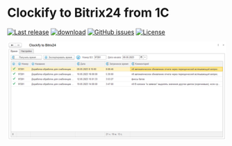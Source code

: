 # Clockify to Bitrix24 from 1C
[![Last release](https://img.shields.io/github/v/release/alei1180/clockifytobitrix24?include_prereleases&label=last%20release&style=badge)](https://github.com/alei1180/clockifytobitrix24/releases/latest)
[![download](https://img.shields.io/github/downloads/alei1180/clockifytobitrix24/total)](https://github.com/alei1180/clockifytobitrix24/releases/download/latest/)
[![GitHub issues](https://img.shields.io/github/issues-raw/alei1180/clockifytobitrix24?style=badge)](https://github.com/alei1180/clockifytobitrix24/issues)
[![License](https://img.shields.io/github/license/alei1180/clockifytobitrix24?style=badge)](https://github.com/alei1180/clockifytobitrix24/blob/master/LICENSE)

![](img/form_preview.png)
